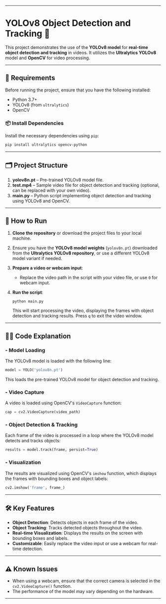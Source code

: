 
---

# YOLOv8 Object Detection and Tracking 🚀

This project demonstrates the use of the **YOLOv8 model** for **real-time object detection and tracking** in videos. It utilizes the **Ultralytics YOLOv8** model and **OpenCV** for video processing.

---

## 📝 Requirements

Before running the project, ensure that you have the following installed:

- Python 3.7+
- YOLOv8 (from `ultralytics`)
- OpenCV

### 📦 Install Dependencies

Install the necessary dependencies using `pip`:

```bash
pip install ultralytics opencv-python
```

---

## 🗂️ Project Structure

1. **yolov8n.pt** – Pre-trained YOLOv8 model file.
2. **test.mp4** – Sample video file for object detection and tracking (optional, can be replaced with your own video).
3. **main.py** – Python script implementing object detection and tracking using YOLOv8 and OpenCV.

---

## 🚀 How to Run

1. **Clone the repository** or download the project files to your local machine.

2. Ensure you have the **YOLOv8 model weights** (`yolov8n.pt`) downloaded from the **Ultralytics YOLOv8 repository**, or use a different YOLOv8 model variant if needed.

3. **Prepare a video or webcam input**:
   - Replace the video path in the script with your video file, or use `0` for webcam input.

4. **Run the script**:

   ```bash
   python main.py
   ```

   This will start processing the video, displaying the frames with object detection and tracking results. Press `q` to exit the video window.

---

## 🧑‍💻 Code Explanation

### - Model Loading

The YOLOv8 model is loaded with the following line:

```python
model = YOLO('yolov8n.pt')
```

This loads the pre-trained YOLOv8 model for object detection and tracking.

### - Video Capture

A video is loaded using OpenCV's `VideoCapture` function:

```python
cap = cv2.VideoCapture(video_path)
```

### - Object Detection & Tracking

Each frame of the video is processed in a loop where the YOLOv8 model detects and tracks objects:

```python
results = model.track(frame, persist=True)
```

### - Visualization

The results are visualized using OpenCV's `imshow` function, which displays the frames with bounding boxes and object labels:

```python
cv2.imshow('frame', frame_)
```

---

## 🛠️ Key Features

- **Object Detection**: Detects objects in each frame of the video.
- **Object Tracking**: Tracks detected objects throughout the video.
- **Real-time Visualization**: Displays the results on the screen with bounding boxes and labels.
- **Customizable**: Easily replace the video input or use a webcam for real-time detection.

---

## ⚠️ Known Issues

- When using a webcam, ensure that the correct camera is selected in the `cv2.VideoCapture()` function.
- The performance of the model may vary depending on the hardware.

---
